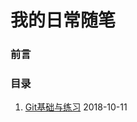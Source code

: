 # 我的日常随笔
### 前言
### 目录
1. [Git基础与练习](https://github.com/SAY-yes/dp_blog/issues/1 "Git基础与练习")  2018-10-11